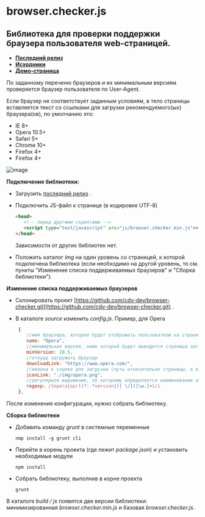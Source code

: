 browser.checker.js 
===================
Библиотека для проверки поддержки браузера пользователя web-страницей.
---------------------------------------------------------------------

* [<b>Последний релиз</b>](https://github.com/cdv-dev/browser-checker/releases)
* [<b>Исходники</b>](https://github.com/cdv-dev/browser-checker/tree/develop/source)
* [<b>Демо-страница</b>](http://cdv-dev.github.io/browser-checker/build/demo.html)

<p>По заданному переченю браузеров и их минимальным версиям проверяется браузер пользователя по User-Agent.</p>
<p>Если браузер не соответствует заданным условиям, в тело страницы вставляется текст со ссылками для загрузки рекомендуемого(ых) браузера(ов), по умолчанию это:</p> 
<ul>
<li>IE 8+</li>
<li>Opera 10.5+</li>
<li>Safari 5+</li>
<li>Chrome 10+</li>
<li>Firefox 4+</li>
<li>Firefox 4+</li>
</ul>

![image](https://cloud.githubusercontent.com/assets/5750211/4431922/733374bc-467e-11e4-8116-998ccdd9b0e0.png)

**Подключение библиотеки:**

* Загрузить [последний релиз](https://github.com/cdv-dev/browser-checker/releases) .

* Подключить JS-файл к странице (в кодировке UTF-8)

  ```html
  <head>
     <!-- перед другими скриптами -->
     <script type="text/javascript" src="js/browser.checker.min.js"></script>
  </head>
  ```
  Зависимости от других библиотек нет.

* Положить каталог *img* на один уровень со страницей, к которой подключена библиотека (если необходимо на другой уровень, то см. пункты "Изменение списка поддерживаемых браузеров" и "Сборка библиотеки"). 


**Изменение списка поддерживаемых браузеров**

* Склонировать проект [https://github.com/cdv-dev/browser-checker.git](https://github.com/cdv-dev/browser-checker.git) .

* В каталоге *source* изменить *config.js*. Пример, для Opera

  ```javascript
   {
      //имя браузера, которое будет отображать пользователю на странице загрузки
      name: "Opera",   
      //минимальная версия, ниже которой будет выводится страница загрузки браузера
      minVersion: 10.5,   
      //откуда загружать браузер
      downloadLink: "https://www.opera.com/",
      //иконка к ссылке для загрузки (путь относительно страницы, к которой будет подключена библиотека)
      iconLink: "./img/opera.png", 
      //регулярное выражение, по которому определяется наименование и версия браузера
      regexp: /(opera|opr)(?:.*version|)[ \/]([\w.]+)/i 
   },
  ```
После изменения конфигурации, нужно собрать библиотеку.

**Сборка библиотеки**
  
* Добавить команду *grunt* в системные переменные

  ```
  nmp install -g grunt cli
  ```
* Перейти в корень проекта (где лежит *package.json*) и установить необходимые модули

  ```
  npm install
  ```
* Собрать библиотеку, выполнив в корне проекта

  ```
  grunt
  ```

В каталоге *build / js* появятся две версии библиотеки: минимизированная *browser.checker.min.js* и базовая *browser.checker.js*.


